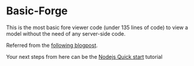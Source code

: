 # Basic-Forge
This is the most basic fore viewer code (under 135 lines of code) to view a model without the need of any server-side code.

Referred from the [following blogpost](https://forge.autodesk.com/blog/publicly-share-models-customized-viewer).

Your next steps from here can be the [Nodejs Quick start](https://forge.autodesk.com/en/docs/quickstarts/v1/nodejs/) tutorial
